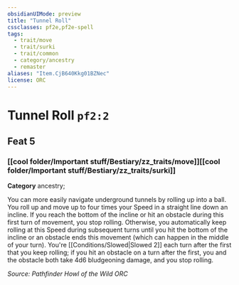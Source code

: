 ```yaml
---
obsidianUIMode: preview
title: "Tunnel Roll"
cssclasses: pf2e,pf2e-spell
tags:
  - trait/move
  - trait/surki
  - trait/common
  - category/ancestry
  - remaster
aliases: "Item.CjB640Kkg01BZNec"
license: ORC
---
```

# Tunnel Roll `pf2:2`
## Feat 5
### [[cool folder/Important stuff/Bestiary/zz_traits/move]][[cool folder/Important stuff/Bestiary/zz_traits/surki]]

**Category** ancestry; 




You can more easily navigate underground tunnels by rolling up into a ball. You roll up and move up to four times your Speed in a straight line down an incline. If you reach the bottom of the incline or hit an obstacle during this first turn of movement, you stop rolling. Otherwise, you automatically keep rolling at this Speed during subsequent turns until you hit the bottom of the incline or an obstacle ends this movement (which can happen in the middle of your turn). You're [[Conditions/Slowed|Slowed 2]] each turn after the first that you keep rolling; if you hit an obstacle on a turn after the first, you and the obstacle both take 4d6 bludgeoning damage, and you stop rolling.

*Source: Pathfinder Howl of the Wild*
*ORC*